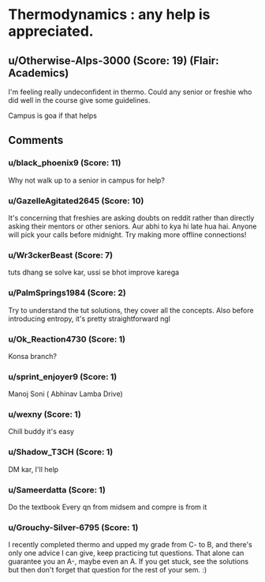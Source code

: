 # Thermodynamics : any help is appreciated.
## u/Otherwise-Alps-3000 (Score: 19) (Flair: Academics)
I'm feeling really undeconfident in thermo. Could any senior or freshie who did well in the course give some guidelines. 

Campus is goa if that helps


## Comments

### u/black_phoenix9 (Score: 11)
Why not walk up to a senior in campus for help?


### u/GazelleAgitated2645 (Score: 10)
It's concerning that freshies are asking doubts on reddit rather than directly asking their mentors or other seniors. Aur abhi to kya hi late hua hai. Anyone will pick your calls before midnight. Try making more offline connections!


### u/Wr3ckerBeast (Score: 7)
tuts dhang se solve kar, ussi se bhot improve karega


### u/PalmSprings1984 (Score: 2)
Try to understand the tut solutions, they cover all the concepts. Also before introducing entropy, it's pretty straightforward ngl


### u/Ok_Reaction4730 (Score: 1)
Konsa branch?


### u/sprint_enjoyer9 (Score: 1)
Manoj Soni ( Abhinav Lamba Drive)


### u/wexny (Score: 1)
Chill buddy it's easy


### u/Shadow_T3CH (Score: 1)
DM kar, I'll help


### u/Sameerdatta (Score: 1)
Do the textbook 
Every qn from midsem and compre is from it


### u/Grouchy-Silver-6795 (Score: 1)
I recently completed thermo and upped my grade from C- to B, and there's only one advice I can give, keep practicing tut questions. That alone can guarantee you an A-, maybe even an A. If you get stuck, see the solutions but then don't forget that question for the rest of your sem. :)




